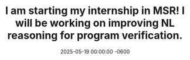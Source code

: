 ---
title: "I am starting my internship in MSR! I will be working on improving NL reasoning for program verification."
date: 2025-05-19 00:00:00 -0600
---